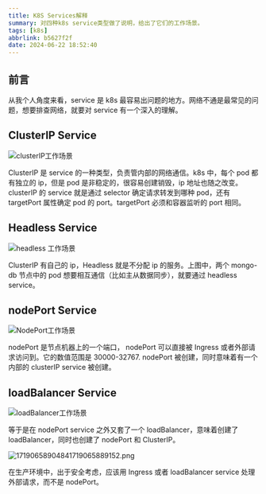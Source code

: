 ```yaml
---
title: K8S Services解释
summary: 对四种k8s service类型做了说明，给出了它们的工作场景。
tags: [k8s]
abbrlink: b5627f2f
date: 2024-06-22 18:52:40
---
```


## 前言

从我个人角度来看，service 是 k8s 最容易出问题的地方。网络不通是最常见的问题，想要排查网络，就要对 service 有一个深入的理解。

## ClusterIP Service

![clusterIP工作场景](https://cdn.jsdelivr.net/gh/li199-code/blog-imgs@main/17190591816891719059180297.png)

ClusterIP 是 service 的一种类型，负责管内部的网络通信。k8s 中，每个 pod 都有独立的 ip，但是 pod 是非稳定的，很容易创建销毁，ip 地址也随之改变。clusterIP 的 service 就是通过 selector 确定请求转发到哪种 pod，还有 targetPort 属性确定 pod 的 port。targetPort 必须和容器监听的 port 相同。

## Headless Service

![headless 工作场景](https://cdn.jsdelivr.net/gh/li199-code/blog-imgs@main/17190647224751719064721585.png)

ClusterIP 有自己的 ip，Headless 就是不分配 ip 的服务。上图中，两个 mongo-db 节点中的 pod 想要相互通信（比如主从数据同步），就要通过 headless service。

## nodePort Service

![NodePort工作场景](https://cdn.jsdelivr.net/gh/li199-code/blog-imgs@main/17190651734751719065172873.png)

nodePort 是节点机器上的一个端口， nodePort 可以直接被 Ingress 或者外部请求访问到。它的数值范围是 30000-32767. nodePort 被创建，同时意味着有一个内部的 clusterIP service 被创建。

## loadBalancer Service

![loadBalancer工作场景](https://cdn.jsdelivr.net/gh/li199-code/blog-imgs@main/17190655884871719065587171.png)

等于是在 nodePort service 之外又套了一个 loadBalancer，意味着创建了 loadBalancer，同时也创建了 nodePort 和 ClusterIP。

![17190658904841719065889152.png](https://cdn.jsdelivr.net/gh/li199-code/blog-imgs@main/17190658904841719065889152.png)

在生产环境中，出于安全考虑，应该用 Ingress 或者 loadBalancer service 处理外部请求，而不是 nodePort。
